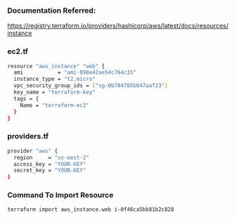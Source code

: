 ### Documentation Referred:

https://registry.terraform.io/providers/hashicorp/aws/latest/docs/resources/instance

### ec2.tf
```sh
resource "aws_instance" "web" {
  ami           = "ami-098e42ae54c764c35"
  instance_type = "t2.micro"
  vpc_security_group_ids = ["sg-0b784705b047aaf23"]
  key_name = "terraform-key"
  tags = {
    Name = "terraform-ec2"
  }
}
```
### providers.tf
```sh
provider "aws" {
  region     = "us-west-2"
  access_key = "YOUR-KEY"
  secret_key = "YOUR-KEY"
}

```

### Command To Import Resource

```sh
terraform import aws_instance.web i-0f46ca5bb81b2c828
```
